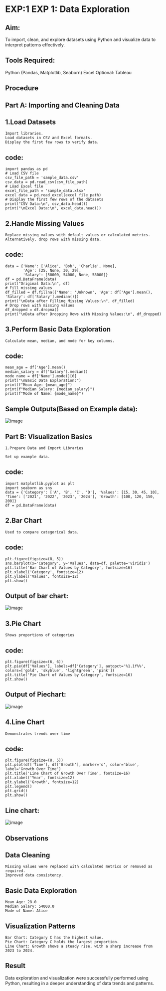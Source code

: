 # EXP:1	EXP 1: Data Exploration

## Aim:
To import, clean, and explore datasets using Python and visualize data to interpret patterns effectively.
## Tools Required:
Python (Pandas, Matplotlib, Seaborn)
Excel
Optional: Tableau
## Procedure
## Part A: Importing and Cleaning Data

## 1.Load Datasets
```
Import libraries.
Load datasets in CSV and Excel formats.
Display the first few rows to verify data.
```
## code:
```
import pandas as pd
# Load CSV file
csv_file_path = 'sample_data.csv'
csv_data = pd.read_csv(csv_file_path)
# Load Excel file
excel_file_path = 'sample_data.xlsx'
excel_data = pd.read_excel(excel_file_path)
# Display the first few rows of the datasets
print("CSV Data:\n", csv_data.head())
print("\nExcel Data:\n", excel_data.head())
```
## 2.Handle Missing Values
```
Replace missing values with default values or calculated metrics.
Alternatively, drop rows with missing data.
```
## code:
```
data = {'Name': ['Alice', 'Bob', 'Charlie', None],
        'Age': [25, None, 30, 29],
        'Salary': [50000, 54000, None, 58000]}
df = pd.DataFrame(data)
print("Original Data:\n", df)
# Fill missing values
df_filled = df.fillna({'Name': 'Unknown', 'Age': df['Age'].mean(), 'Salary': df['Salary'].median()})
print("\nData after Filling Missing Values:\n", df_filled)
# Drop rows with missing values
df_dropped = df.dropna()
print("\nData after Dropping Rows with Missing Values:\n", df_dropped)
```
## 3.Perform Basic Data Exploration
```
Calculate mean, median, and mode for key columns.
```
## code:
```
mean_age = df['Age'].mean()
median_salary = df['Salary'].median()
mode_name = df['Name'].mode()[0]
print("\nBasic Data Exploration:")
print(f"Mean Age: {mean_age}")
print(f"Median Salary: {median_salary}")
print(f"Mode of Name: {mode_name}")
```
## Sample Outputs(Based on Example data):
![image](https://github.com/user-attachments/assets/b860dea1-c527-4179-9846-59e0ab0a3a77)

## Part B: Visualization Basics
```
1.Prepare Data and Import Libraries

Set up example data.
```
## code:
```
import matplotlib.pyplot as plt
import seaborn as sns
data = {'Category': ['A', 'B', 'C', 'D'], 'Values': [15, 30, 45, 10], 'Time': ['2021', '2022', '2023', '2024'], 'Growth': [100, 120, 150, 200]}
df = pd.DataFrame(data)
```
## 2.Bar Chart
```
Used to compare categorical data.
```
## code:
```
plt.figure(figsize=(8, 5))
sns.barplot(x='Category', y='Values', data=df, palette='viridis')
plt.title('Bar Chart of Values by Category', fontsize=16)
plt.xlabel('Category', fontsize=12)
plt.ylabel('Values', fontsize=12)
plt.show()
```
## Output of bar chart:
![image](https://github.com/user-attachments/assets/f7a931d1-4014-4d06-b2ff-cb9a154d825d)

## 3.Pie Chart
```
Shows proportions of categories
```
## code:
```
plt.figure(figsize=(6, 6))
plt.pie(df['Values'], labels=df['Category'], autopct='%1.1f%%', colors=['gold', 'skyblue', 'lightgreen', 'pink'])
plt.title('Pie Chart of Values by Category', fontsize=16)
plt.show()
```
## Output of Piechart:
![image](https://github.com/user-attachments/assets/ecac5f24-1ed9-4fa2-b7a9-39295c79d2a1)

## 4.Line Chart
```
Demonstrates trends over time
```
## code:
```
plt.figure(figsize=(8, 5))
plt.plot(df['Time'], df['Growth'], marker='o', color='blue', label='Growth Over Time')
plt.title('Line Chart of Growth Over Time', fontsize=16)
plt.xlabel('Year', fontsize=12)
plt.ylabel('Growth', fontsize=12)
plt.legend()
plt.grid()
plt.show()
```
## Line chart:
![image](https://github.com/user-attachments/assets/4afe2953-59fd-4fd5-8005-348a0bd6f0c0)

## Observations
## Data Cleaning
```
Missing values were replaced with calculated metrics or removed as required.
Improved data consistency.
```
## Basic Data Exploration
```
Mean Age: 28.0
Median Salary: 54000.0
Mode of Name: Alice
```
## Visualization Patterns
```
Bar Chart: Category C has the highest value.
Pie Chart: Category C holds the largest proportion.
Line Chart: Growth shows a steady rise, with a sharp increase from 2023 to 2024.
```
## Result
Data exploration and visualization were successfully performed using Python, resulting in a deeper understanding of data trends and patterns.
